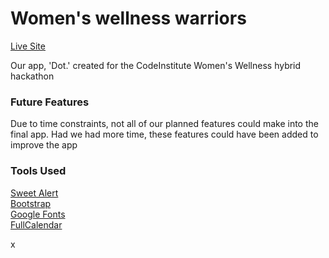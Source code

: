 # Women's wellness warriors

[Live Site](https://alcl2000.github.io/womenswellnesswarriors/)

Our app, 'Dot.' created for the CodeInstitute Women's Wellness hybrid hackathon

### Future Features

Due to time constraints, not all of our planned features could make into the final app. Had we had more time, these features could have been added to improve the app

### Tools Used

[Sweet Alert](https://sweetalert2.github.io/)  
[Bootstrap](https://getbootstrap.com/)  
[Google Fonts](https://fonts.google.com/)  
[FullCalendar](https://fullcalendar.io/)


x